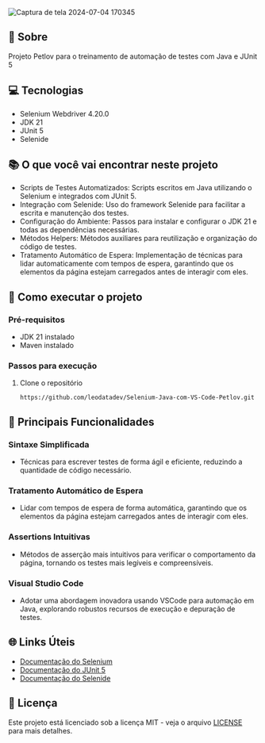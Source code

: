 ![Captura de tela 2024-07-04 170345](https://github.com/leodatadev/Selenium-Java-com-VS-Code-Petlov/assets/141060396/47542b6e-b88b-4679-adee-a0fe813306f6)

## 🤘 Sobre

Projeto Petlov para o treinamento de automação de testes com Java e JUnit 5

## 💻 Tecnologias

- Selenium Webdriver 4.20.0
- JDK 21
- JUnit 5
- Selenide

## 📚 O que você vai encontrar neste projeto

- Scripts de Testes Automatizados: Scripts escritos em Java utilizando o Selenium e integrados com JUnit 5.
- Integração com Selenide: Uso do framework Selenide para facilitar a escrita e manutenção dos testes.
- Configuração do Ambiente: Passos para instalar e configurar o JDK 21 e todas as dependências necessárias.
- Métodos Helpers: Métodos auxiliares para reutilização e organização do código de testes.
- Tratamento Automático de Espera: Implementação de técnicas para lidar automaticamente com tempos de espera, garantindo que os elementos da página estejam carregados antes de interagir com eles.

## 🚀 Como executar o projeto
### Pré-requisitos

- JDK 21 instalado
- Maven instalado

### Passos para execução

1. Clone o repositório
    ```
    https://github.com/leodatadev/Selenium-Java-com-VS-Code-Petlov.git
    ````


## 🔹 Principais Funcionalidades

### Sintaxe Simplificada
- Técnicas para escrever testes de forma ágil e eficiente, reduzindo a quantidade de código necessário.

### Tratamento Automático de Espera
- Lidar com tempos de espera de forma automática, garantindo que os elementos da página estejam carregados antes de interagir com eles.

### Assertions Intuitivas
- Métodos de asserção mais intuitivos para verificar o comportamento da página, tornando os testes mais legíveis e compreensíveis.

### Visual Studio Code
- Adotar uma abordagem inovadora usando VSCode para automação em Java, explorando robustos recursos de execução e depuração de testes.
  
## 🌐 Links Úteis

- [Documentação do Selenium](https://www.selenium.dev/documentation/en/)
- [Documentação do JUnit 5](https://junit.org/junit5/docs/current/user-guide/)
- [Documentação do Selenide](https://selenide.org/quick-start.html)

## 📄 Licença
Este projeto está licenciado sob a licença MIT - veja o arquivo [LICENSE](LICENSE) para mais detalhes.
